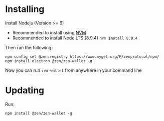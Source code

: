 # Installing

Install Nodejs (Version >= 6)
 - Recommended to install using [NVM](https://github.com/creationix/nvm#installation)
 - Recommended to install Node LTS (8.9.4) `nvm install 8.9.4`

Then run the following:
```
npm config set @zen:registry https://www.myget.org/F/zenprotocol/npm/
npm install electron @zen/zen-wallet -g
```

Now you can run `zen-wallet` from anywhere in your command line


# Updating

Run:
```
npm install @zen/zen-wallet -g
```
